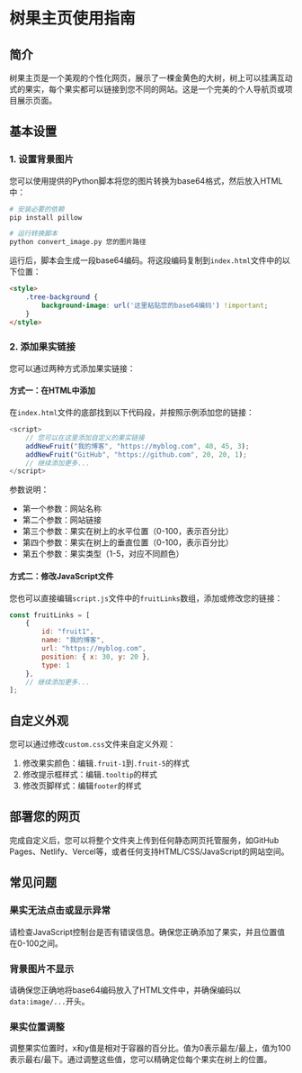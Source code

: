 # 树果主页使用指南

## 简介

树果主页是一个美观的个性化网页，展示了一棵金黄色的大树，树上可以挂满互动式的果实，每个果实都可以链接到您不同的网站。这是一个完美的个人导航页或项目展示页面。

## 基本设置

### 1. 设置背景图片

您可以使用提供的Python脚本将您的图片转换为base64格式，然后放入HTML中：

```bash
# 安装必要的依赖
pip install pillow

# 运行转换脚本
python convert_image.py 您的图片路径
```

运行后，脚本会生成一段base64编码。将这段编码复制到`index.html`文件中的以下位置：

```html
<style>
    .tree-background {
        background-image: url('这里粘贴您的base64编码') !important;
    }
</style>
```


### 2. 添加果实链接

您可以通过两种方式添加果实链接：

#### 方式一：在HTML中添加

在`index.html`文件的底部找到以下代码段，并按照示例添加您的链接：

```javascript
<script>
    // 您可以在这里添加自定义的果实链接
    addNewFruit("我的博客", "https://myblog.com", 40, 45, 3);
    addNewFruit("GitHub", "https://github.com", 20, 20, 1);
    // 继续添加更多...
</script>
```

参数说明：
- 第一个参数：网站名称
- 第二个参数：网站链接
- 第三个参数：果实在树上的水平位置（0-100，表示百分比）
- 第四个参数：果实在树上的垂直位置（0-100，表示百分比）
- 第五个参数：果实类型（1-5，对应不同颜色）

#### 方式二：修改JavaScript文件

您也可以直接编辑`script.js`文件中的`fruitLinks`数组，添加或修改您的链接：

```javascript
const fruitLinks = [
    {
        id: "fruit1",
        name: "我的博客",
        url: "https://myblog.com",
        position: { x: 30, y: 20 },
        type: 1
    },
    // 继续添加更多...
];
```

## 自定义外观

您可以通过修改`custom.css`文件来自定义外观：

1. 修改果实颜色：编辑`.fruit-1`到`.fruit-5`的样式
2. 修改提示框样式：编辑`.tooltip`的样式
3. 修改页脚样式：编辑`footer`的样式

## 部署您的网页

完成自定义后，您可以将整个文件夹上传到任何静态网页托管服务，如GitHub Pages、Netlify、Vercel等，或者任何支持HTML/CSS/JavaScript的网站空间。

## 常见问题

### 果实无法点击或显示异常

请检查JavaScript控制台是否有错误信息。确保您正确添加了果实，并且位置值在0-100之间。

### 背景图片不显示

请确保您正确地将base64编码放入了HTML文件中，并确保编码以`data:image/...`开头。

### 果实位置调整

调整果实位置时，x和y值是相对于容器的百分比。值为0表示最左/最上，值为100表示最右/最下。通过调整这些值，您可以精确定位每个果实在树上的位置。 